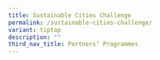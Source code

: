 ```yaml
---
title: Sustainable Cities Challenge
permalink: /sustainable-cities-challenge/
variant: tiptap
description: ""
third_nav_title: Partners’ Programmes
---
```

